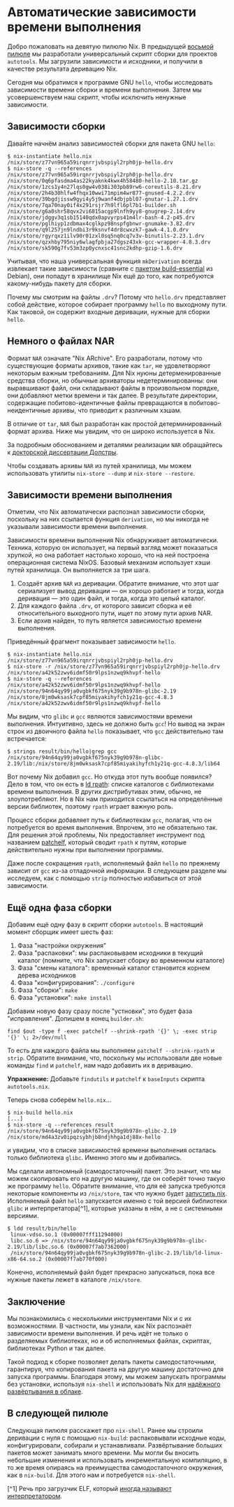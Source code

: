 # Автоматические зависимости времени выполнения

Добро пожаловать на девятую пилюлю Nix.
В предыдущей [восьмой пилюле](08-generic-builders.md) мы разработали универсальный скрипт сборки для проектов `autotools`.
Мы загрузили зависимости и исходники, и получили в качестве результата деривацию Nix.

Сегодня мы обратимся к программе GNU `hello`, чтобы исследовать зависимости времени сборки и времени выполнения. Затем мы усовершенствуем наш скрипт, чтобы исключить ненужные зависимости.

## Зависимости сборки

Давайте начнём анализ зависимостей сборки для пакета GNU `hello`:

```text
$ nix-instantiate hello.nix
/nix/store/z77vn965a59irqnrrjvbspiyl2rph0jp-hello.drv
$ nix-store -q --references /nix/store/z77vn965a59irqnrrjvbspiyl2rph0jp-hello.drv
/nix/store/0q6pfasdma4as22kyaknk4kwx4h58480-hello-2.10.tar.gz
/nix/store/1zcs1y4n27lqs0gw4v038i303pb89rw6-coreutils-8.21.drv
/nix/store/2h4b30hlfw4fhqx10wwi71mpim4wr877-gnused-4.2.2.drv
/nix/store/39bgdjissw9gyi4y5j9wanf4dbjpbl07-gnutar-1.27.1.drv
/nix/store/7qa70nay0if4x291rsjr7h9lfl6pl7b1-builder.sh
/nix/store/g6a0shr58qvx2vi6815acgp9lnfh9yy8-gnugrep-2.14.drv
/nix/store/jdggv3q1sb15140qdx0apvyrps41m4lr-bash-4.2-p45.drv
/nix/store/pglhiyp1zdbmax4cglkpz98nspfgbnwr-gnumake-3.82.drv
/nix/store/q9l257jn9lndbi3r9ksnvf4dr8cwxzk7-gawk-4.1.0.drv
/nix/store/rgyrqxz1ilv90r01zxl0sq5nq0cq7v3v-binutils-2.23.1.drv
/nix/store/qzxhby795niy6wlagfpbja27dgsz43xk-gcc-wrapper-4.8.3.drv
/nix/store/sk590g7fv53m3zp0ycnxsc41snc2kdhp-gzip-1.6.drv
```

Учитывая, что наша универсальная функция `mkDerivation` всегда извлекает такие зависимости (сравните с [пакетом build-essential](https://packages.debian.org/unstable/build-essential) из Debian), они попадут в хранилище Nix ещё до того, как потребуются какому-нибудь пакету для сборки.

Почему мы смотрим на файлы `.drv`?
Потому что `hello.drv` представляет собой действие, которое собирает программу `hello` по выходному пути.
Как таковой, он содержит входные деривации, нужные для сборки `hello`.

## Немного о файлах NAR

Формат `NAR` означате "Nix ARchive".
Его разработали, потому что существующие форматы архивов, такие как `tar`, не удовлетворяют некоторым важным требованиям.
Для Nix нуюны детерменированные средства сборки, но обычные архиваторы недетерминированны: они выравшивают файл, они складывают файлы в произвольном порядке, они добавляют метки времени и так далее.
В результате директории, содержащие побитово-идентичные файлы превращаются в побитово-неидентичные архивы, что приводит к различным хэшам.

В отличие от `tar`, `NAR` был разработан как простой детерминированный формат архива.
Ниже мы увидим, что он широко используется в Nix.

За подробным обоснованием и деталями реализации `NAR` обращайтесь к [докторской диссертации Долстры](http://nixos.org/~eelco/pubs/phd-thesis.pdf).

Чтобы создавать архивы `NAR` из путей хранилища, мы можем использовать утилиты `nix-store --dump` и `nix-store --restore`.

## Зависимости времени выполнения

Отметим, что Nix автоматически распознал зависимости сборки, поскольку на них ссылается функция `derivation`, но мы никогда не указывали зависимости времени выполнения.

Зависимости времени выполнения Nix обнаруживает автоматически.
Техника, которую он использует, на первый взгляд может показаться хрупкой, но она работает настолько хорошо, что на ней построена операционная система NixOS.
Базовый механизм использует хэши путей хранилища.
Он выполняется за три шага. 

1. Создаёт архив `NAR` из деривации.
   Обратите внимание, что этот шаг сериализует вывод деривации — он хорошо работает и тогда, когда деривация — это один файл, и тогда, когда это целый каталог.
2. Для каждого файла `.drv`, от которого зависит сборка и её относительного выходного пути, ищет по этому пути архив NAR.
3. Если архив найден, то путь является зависимостью времени выполнения.

Приведённый фрагмент показывает зависимости `hello`.

```text
$ nix-instantiate hello.nix
/nix/store/z77vn965a59irqnrrjvbspiyl2rph0jp-hello.drv
$ nix-store -r /nix/store/z77vn965a59irqnrrjvbspiyl2rph0jp-hello.drv
/nix/store/a42k52zwv6idmf50r9lps1nzwq9khvpf-hello
$ nix-store -q --references /nix/store/a42k52zwv6idmf50r9lps1nzwq9khvpf-hello
/nix/store/94n64qy99ja0vgbkf675nyk39g9b978n-glibc-2.19
/nix/store/8jm0wksask7cpf85miyakihyfch1y21q-gcc-4.8.3
/nix/store/a42k52zwv6idmf50r9lps1nzwq9khvpf-hello
```

Мы видим, что `glibc` и `gcc` являются зависимостями времени выполнения.
Интуитивно, здесь не должно быть `gcc`! Но вывод на экран строк из двоичного файла `hello` показывает, что `gcc` действительно там встречается:

```text
$ strings result/bin/hello|grep gcc
/nix/store/94n64qy99ja0vgbkf675nyk39g9b978n-glibc-2.19/lib:/nix/store/8jm0wksask7cpf85miyakihyfch1y21q-gcc-4.8.3/lib64
```

Вот почему Nix добавил `gcc`.
Но откуда этот путь вообще появился?
Дело в том, что он есть в [ld rpath](http://en.wikipedia.org/wiki/Rpath): списке каталогов с библиотеками времени выполнения.
В других дистрибутивах этим, обычно, не злоупотребляют.
Но в Nix нам приходится ссылаться на определённые версии библиотек, поэтому `rpath` играет важную роль.

Процесс сборки добавляет путь к библиотекам `gcc`, полагая, что он потребуется во время выполнения. Впрочем, это не обязательно так.
Для решения этой проблемы, Nix предоставляет инструмент под названием [patchelf](https://nixos.org/patchelf.html), который сводит `rpath` к путям, которые действительно нужны при выполнении программы.

Даже после сокращения `rpath`, исполняемый файл `hello` по прежнему зависит от `gcc` из-за отладочной информации.
В следующем разделе мы исследуем, как с помощью `strip` полностью избавиться от этой зависимости.

## Ещё одна фаза сборки

Добавим ещё одну фазу в скрипт сборки `autotools`.
В настоящий момент сборщик имеет шесть фаз:

1. Фаза "настройки окружения"
2. Фаза "распаковки": мы распаковываем исходники в текущий каталог (помните, что Nix запускает сборку во временном каталоге)
3. Фаза "смены каталога": временный каталог становится корнем дерева исходников
4. Фаза "конфигурирования": `./configure`
5. Фаза "сборки": `make`
6. Фаза "установки": `make install`

Добавим новую фазу сразу после "устновки", это будет фаза "исправления".
Допишем в конец `builder.sh`:

```text
find $out -type f -exec patchelf --shrink-rpath '{}' \; -exec strip '{}' \; 2>/dev/null
```

То есть для каждого файла мы выполняем `patchelf --shrink-rpath` и `strip`.
Обратите внимание, что, поскольку мы использовали две новые команды `find` и `patchelf`, нам надо добавить их в деривацию.

**Упражнение:** Добавьте `findutils` и `patchelf` к `baseInputs` скрипта `autotools.nix`.

Теперь снова соберём `hello.nix`...

```text
$ nix-build hello.nix
[...]
$ nix-store -q --references result
/nix/store/94n64qy99ja0vgbkf675nyk39g9b978n-glibc-2.19
/nix/store/md4a3zv0ipqzsybhjb8ndjhhga1dj88x-hello
```

и увидим, что в списке зависимостей времени выполнения осталась только библиотека `glibc`.
Именно этого мы и добивались.

Мы сделали автономный (самодостаточный) пакет.
Это значит, что мы можем скопировать его на другую машину, где он соберёт точно такую же программу `hello`.
Обратите внимание, что для её запуска требуются некоторые компоненты из `/nix/store`, так что нужно будет [запустить nix](02-install-on-your-running-system.md).
Исполняемый файл `hello` запускается именно с той версией библиотеки `glibc` и интерпретатора[^1], которые указаны в нём, а не с системными версиями.

```text
$ ldd result/bin/hello
 linux-vdso.so.1 (0x00007fff11294000)
 libc.so.6 => /nix/store/94n64qy99ja0vgbkf675nyk39g9b978n-glibc-2.19/lib/libc.so.6 (0x00007f7ab7362000)
 /nix/store/94n64qy99ja0vgbkf675nyk39g9b978n-glibc-2.19/lib/ld-linux-x86-64.so.2 (0x00007f7ab770f000)
```

Конечно, исполняемый файл будет прекрасно запускаться, пока все нужные пакеты лежет в каталоге `/nix/store`.

## Заключение

Мы познакомились с несколькими инструментами Nix и с их возможностями.
В частности, мы узнали, как Nix распознаёт зависимости времени выполнения.
И речь идёт не только о разделяемых библиотеках, но и об исполняемых файлах, скриптах, библиотеках Python и так далее.

Такой подход к сборке позволяет делать пакеты самодостаточными, гарантируя, что копирования пакета на другую машину достаточно для запуска программы.
Благодаря этому, мы можем запускать программы без установки, используя `nix-shell` и использовать Nix для [надёжного развёртывания в облаке](https://nixos.org/manual/nix/stable/introduction.html).

## В следующей пилюле

Следующая пилюля расскажет про `nix-shell`.
Ранее мы строили деривации с нуля с помощью `nix-build`: распаковывали исходные коды, конфигурировали, собирали и устанавливали.
Развёртывание больших пакетов может занимать много времени.
Мы могли бы вносить небольшие изменения и использовать инкрементальную компиляцию, в то же время опираясь на преимущества  самодостаточного окружения, как в `nix-build`. Для этого нам и потребуется `nix-shell`.


[^1] Речь про загрузчик ELF, который [иногда называют интерпретатором](https://superuser.com/questions/541363/why-is-the-linux-elf-loader-called-sometimes-interpreter).